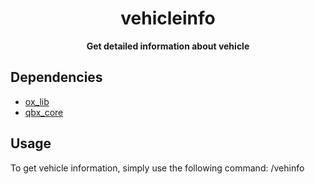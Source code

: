 <h1 align="center">vehicleinfo</h1>

<p align="center">
  <strong>Get detailed information about vehicle</strong>
</p>


## Dependencies
- [ox_lib](https://github.com/overextended/ox_lib)
- [qbx_core](https://github.com/Qbox-project/qbx_core)

## Usage
To get vehicle information, simply use the following command:
/vehinfo
